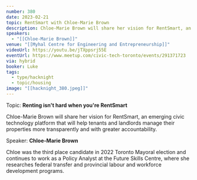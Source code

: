 ```yaml
---
number: 380
date: 2023-02-21
topic: RentSmart with Chloe-Marie Brown
description: Chloe-Marie Brown will share her vision for RentSmart, an emerging civic technology platform that will help tenants and landlords manage their properties more transparently and with greater accountability.
speakers:
  - "[[Chloe-Marie Brown]]"
venue: "[[Myhal Centre for Engineering and Entrepreneurship]]"
videoUrl: https://youtu.be/jTXppsrj55E
eventUrl: https://www.meetup.com/civic-tech-toronto/events/291371723
via: hybrid
booker: Luke
tags:
  - type/hacknight
  - topic/housing
image: "[[hacknight_380.jpeg]]"
---
```

Topic: **Renting isn't hard when you're RentSmart**

Chloe-Marie Brown will share her vision for RentSmart, an emerging civic technology platform that will help tenants and landlords manage their properties more transparently and with greater accountability.

Speaker: **Chloe-Marie Brown**

Chloe was the third place candidate in 2022 Toronto Mayoral election and continues to work as a Policy Analyst at the Future Skills Centre, where she researches federal transfer and provincial labour and workforce development programs.
